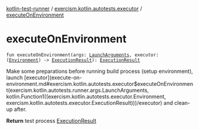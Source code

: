 [kotlin-test-runner](../index.md) / [exercism.kotlin.autotests.executor](index.md) / [executeOnEnvironment](./execute-on-environment.md)

# executeOnEnvironment

`fun executeOnEnvironment(args: `[`LaunchArguments`](../exercism.kotlin.autotests.runner.args/-launch-arguments/index.md)`, executor: (`[`Environment`](-environment/index.md)`) -> `[`ExecutionResult`](-execution-result/index.md)`): `[`ExecutionResult`](-execution-result/index.md)

Make some preparations before running build process (setup environment), launch [executor](execute-on-environment.md#exercism.kotlin.autotests.executor$executeOnEnvironment(exercism.kotlin.autotests.runner.args.LaunchArguments, kotlin.Function1((exercism.kotlin.autotests.executor.Environment, exercism.kotlin.autotests.executor.ExecutionResult)))/executor) and clean-up after.

**Return**
test process [ExecutionResult](-execution-result/index.md)

